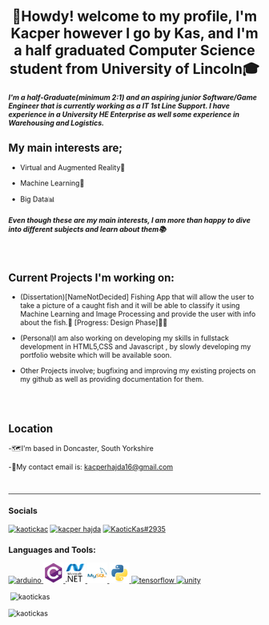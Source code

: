 # <div align="center">👋Howdy! welcome to my profile, I'm Kacper however I go by Kas, and I'm a half graduated Computer Science student from University of Lincoln🎓</div>  
  

##### I'm a half-Graduate(minimum 2:1) and an aspiring junior Software/Game Engineer that is currently working as a IT 1st Line Support. I have experience in a University HE Enterprise as well some experience in Warehousing and Logistics.  
  

## **My main interests are;**  
  

- Virtual and Augmented Reality🤳  
  
- Machine Learning🤖  
  
- Big Data📊  
  

##### Even though these are my main interests, I am more than happy to dive into different subjects and learn about them📚  
  


<br/>  

## **Current Projects I'm working on:**  
  

- (Dissertation)[NameNotDecided] Fishing App that will allow the user to take a picture of a caught fish and it will be able to classify it using Machine Learning and Image Processing and provide the user with info about the fish.🎣
[Progress: Design Phase]🎨📏

- (Personal)I am also working on developing my skills in fullstack development in HTML5,CSS and Javascript , by slowly developing my portfolio website which will be available soon.

- Other Projects involve; bugfixing and improving my existing projects on my github as well as providing documentation for them.
<br/>  

<br/>

## Location

-🗺️I'm based in Doncaster, South Yorkshire 

-💌My contact email is: kacperhajda16@gmail.com

<br />

----

<h3 align="left">Socials</h3>
<p align="left">
<a href="https://twitter.com/kaotickac" target="blank"><img align="center" src="https://raw.githubusercontent.com/rahuldkjain/github-profile-readme-generator/master/src/images/icons/Social/twitter.svg" alt="kaotickac" height="30" width="40" /></a>
<a href="https://linkedin.com/in/kacper hajda" target="blank"><img align="center" src="https://raw.githubusercontent.com/rahuldkjain/github-profile-readme-generator/master/src/images/icons/Social/linked-in-alt.svg" alt="kacper hajda" height="30" width="40" /></a>
<a href="https://discord.gg/KaoticKas#2935" target="blank"><img align="center" src="https://raw.githubusercontent.com/rahuldkjain/github-profile-readme-generator/master/src/images/icons/Social/discord.svg" alt="KaoticKas#2935" height="30" width="40" /></a>
</p>

<h3 align="left">Languages and Tools:</h3>
<p align="left"> <a href="https://www.arduino.cc/" target="_blank" rel="noreferrer"> <img src="https://cdn.worldvectorlogo.com/logos/arduino-1.svg" alt="arduino" width="40" height="40"/> </a> <a href="https://www.w3schools.com/cs/" target="_blank" rel="noreferrer"> <img src="https://raw.githubusercontent.com/devicons/devicon/master/icons/csharp/csharp-original.svg" alt="csharp" width="40" height="40"/> </a> <a href="https://dotnet.microsoft.com/" target="_blank" rel="noreferrer"> <img src="https://raw.githubusercontent.com/devicons/devicon/master/icons/dot-net/dot-net-original-wordmark.svg" alt="dotnet" width="40" height="40"/> </a> <a href="https://www.mysql.com/" target="_blank" rel="noreferrer"> <img src="https://raw.githubusercontent.com/devicons/devicon/master/icons/mysql/mysql-original-wordmark.svg" alt="mysql" width="40" height="40"/> </a> <a href="https://www.python.org" target="_blank" rel="noreferrer"> <img src="https://raw.githubusercontent.com/devicons/devicon/master/icons/python/python-original.svg" alt="python" width="40" height="40"/> </a> <a href="https://www.tensorflow.org" target="_blank" rel="noreferrer"> <img src="https://www.vectorlogo.zone/logos/tensorflow/tensorflow-icon.svg" alt="tensorflow" width="40" height="40"/> </a> <a href="https://unity.com/" target="_blank" rel="noreferrer"> <img src="https://www.vectorlogo.zone/logos/unity3d/unity3d-icon.svg" alt="unity" width="40" height="40"/> </a> </p>

<p>&nbsp;<img align="center" src="https://github-readme-stats.vercel.app/api?username=kaotickas&show_icons=true&locale=en" alt="kaotickas" /></p>

<p><img align="center" src="https://github-readme-streak-stats.herokuapp.com/?user=kaotickas&" alt="kaotickas" /></p>
